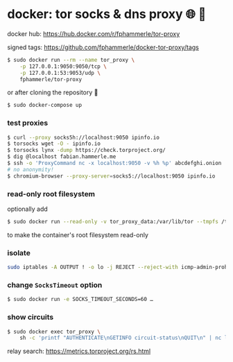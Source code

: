 # docker: tor socks & dns proxy 🌐 🐳

docker hub: https://hub.docker.com/r/fphammerle/tor-proxy

signed tags: https://github.com/fphammerle/docker-tor-proxy/tags

```sh
$ sudo docker run --rm --name tor_proxy \
    -p 127.0.0.1:9050:9050/tcp \
    -p 127.0.0.1:53:9053/udp \
    fphammerle/tor-proxy
```

or after cloning the repository 🐙
```sh
$ sudo docker-compose up
```

### test proxies

```sh
$ curl --proxy socks5h://localhost:9050 ipinfo.io
$ torsocks wget -O - ipinfo.io
$ torsocks lynx -dump https://check.torproject.org/
$ dig @localhost fabian.hammerle.me
$ ssh -o 'ProxyCommand nc -x localhost:9050 -v %h %p' abcdefghi.onion
# no anonymity!
$ chromium-browser --proxy-server=socks5://localhost:9050 ipinfo.io
```

### read-only root filesystem

optionally add
```sh
$ sudo docker run --read-only -v tor_proxy_data:/var/lib/tor --tmpfs /tmp:rw,size=4k` …
```
to make the container's root filesystem read-only

### isolate

```sh
sudo iptables -A OUTPUT ! -o lo -j REJECT --reject-with icmp-admin-prohibited
```

### change `SocksTimeout` option

```sh
$ sudo docker run -e SOCKS_TIMEOUT_SECONDS=60 …
```

### show circuits

```sh
$ sudo docker exec tor_proxy \
    sh -c 'printf "AUTHENTICATE\nGETINFO circuit-status\nQUIT\n" | nc localhost 9051'
```
relay search: https://metrics.torproject.org/rs.html

